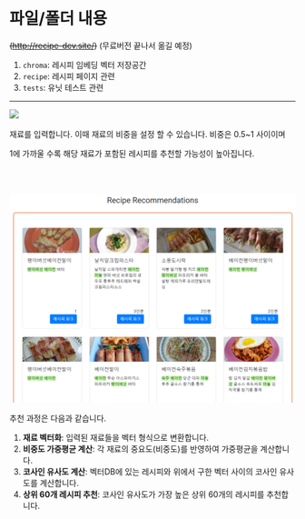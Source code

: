 # 파일/폴더 내용

~~(http://recipe-dev.site/)~~ (무료버전 끝나서 옮길 예정)


1. `chroma`: 레시피 임베딩 벡터 저장공간
2. `recipe`: 레시피 페이지 관련
4. `tests`: 유닛 테스트 관련

---

![](C:.\img\재료입력.png)

재료를 입력합니다. 이때 재료의 비중을 설정 할 수 있습니다. 비중은 0.5~1 사이이며

1에 가까울 수록 해당 재료가 포함된 레시피를 추천할 가능성이 높아집니다.

<br>

<br>

![](.\img\결과출력.png)

추천 과정은 다음과 같습니다.

1. **재료 벡터화**: 입력된 재료들을 벡터 형식으로 변환합니다.
2. **비중도 가중평균 계산**: 각 재료의 중요도(비중도)를 반영하여 가중평균을 계산합니다.
3. **코사인 유사도 계산**: 벡터DB에 있는 레시피와 위에서 구한 벡터 사이의 코사인 유사도를 계산합니다.
4. **상위 60개 레시피 추천**: 코사인 유사도가 가장 높은 상위 60개의 레시피를 추천합니다.
